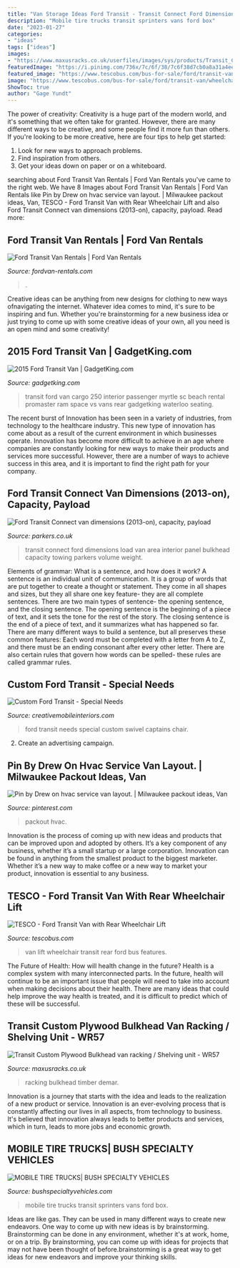 ```yaml
---
title: "Van Storage Ideas Ford Transit - Transit Connect Ford Dimensions Load Van Area Interior Panel Bulkhead Capacity Towing Parkers Volume Weight"
description: "Mobile tire trucks transit sprinters vans ford box"
date: "2023-01-27"
categories:
- "ideas"
tags: ["ideas"]
images:
- "https://www.maxusracks.co.uk/userfiles/images/sys/products/Transit_Custom_Plywood_Bulkhead_van_racking__Shelving_unit__WR57_63358.jpeg"
featuredImage: "https://i.pinimg.com/736x/7c/6f/38/7c6f38d7cb0a8a31a4eed1a87f6d3170.jpg"
featured_image: "https://www.tescobus.com/bus-for-sale/ford/transit-van/wheelchair-accessible-rear-lift/media/WAL16077-13a.jpg"
image: "https://www.tescobus.com/bus-for-sale/ford/transit-van/wheelchair-accessible-rear-lift/media/WAL16077-13a.jpg"
ShowToc: true
author: "Gage Yundt"
---
```



The power of creativity:
Creativity is a huge part of the modern world, and it's something that we often take for granted. However, there are many different ways to be creative, and some people find it more fun than others. If you're looking to be more creative, here are four tips to help get started:
1. Look for new ways to approach problems.
2. Find inspiration from others.
3. Get your ideas down on paper or on a whiteboard.

	

		
searching about Ford Transit Van Rentals | Ford Van Rentals you've came to the right web. We have 8 Images about Ford Transit Van Rentals | Ford Van Rentals like Pin by Drew on hvac service van layout. | Milwaukee packout ideas, Van, TESCO - Ford Transit Van with Rear Wheelchair Lift and also Ford Transit Connect van dimensions (2013-on), capacity, payload. Read more:
		
    
## Ford Transit Van Rentals | Ford Van Rentals

<img loading=lazy src="https://www.fordvan-rentals.com/assets/images/ford-passenger-van-seating-configuration.jpg" onerror="this.onerror=null;this.src='https://tse1.mm.bing.net/th?id=OIP.fsqF7VYp0w6hV7Sgxun3LAHaFj&amp;pid=15.1';" alt="Ford Transit Van Rentals | Ford Van Rentals">

_Source: fordvan-rentals.com_

>. 

	

Creative ideas can be anything from new designs for clothing to new ways ofnavigating the internet. Whatever idea comes to mind, it's sure to be inspiring and fun. Whether you're brainstorming for a new business idea or just trying to come up with some creative ideas of your own, all you need is an open mind and some creativity!

    
## 2015 Ford Transit Van | GadgetKing.com

<img loading=lazy src="http://www.gadgetking.com/wp-content/uploads/2014/10/2015-Ford-Transit-Carg-Van-Interior.png" onerror="this.onerror=null;this.src='https://tse3.mm.bing.net/th?id=OIP.kG-erliZnJtP56KJPSNWnQHaEJ&amp;pid=15.1';" alt="2015 Ford Transit Van | GadgetKing.com">

_Source: gadgetking.com_

>transit ford van cargo 250 interior passenger myrtle sc beach rental promaster ram space vs vans rear gadgetking waterloo seating. 

	

The recent burst of Innovation has been seen in a variety of industries, from technology to the healthcare industry. This new type of innovation has come about as a result of the current environment in which businesses operate. Innovation has become more difficult to achieve in an age where companies are constantly looking for new ways to make their products and services more successful. However, there are a number of ways to achieve success in this area, and it is important to find the right path for your company.

    
## Ford Transit Connect Van Dimensions (2013-on), Capacity, Payload

<img loading=lazy src="https://parkers-images.bauersecure.com/gallery-image/pagefiles/264792/1752x1168/12-transit-connect-2013.jpg" onerror="this.onerror=null;this.src='https://tse1.mm.bing.net/th?id=OIP.oetecB3wGLc1dqDNE_TIzAHaE8&amp;pid=15.1';" alt="Ford Transit Connect van dimensions (2013-on), capacity, payload">

_Source: parkers.co.uk_

>transit connect ford dimensions load van area interior panel bulkhead capacity towing parkers volume weight. 

	

Elements of grammar: What is a sentence, and how does it work?
A sentence is an individual unit of communication. It is a group of words that are put together to create a thought or statement. They come in all shapes and sizes, but they all share one key feature- they are all complete sentences. There are two main types of sentence- the opening sentence, and the closing sentence. The opening sentence is the beginning of a piece of text, and it sets the tone for the rest of the story. The closing sentence is the end of a piece of text, and it summarizes what has happened so far. There are many different ways to build a sentence, but all preserves these common features: Each word must be completed with a letter from A to Z, and there must be an ending consonant after every other letter. There are also certain rules that govern how words can be spelled- these rules are called grammar rules.

    
## Custom Ford Transit - Special Needs

<img loading=lazy src="https://www.creativemobileinteriors.com/upload/Gallery/images/full/Custom_Ford_Transit_Swivel-Base_Captains-Chair.jpg" onerror="this.onerror=null;this.src='https://tse1.mm.bing.net/th?id=OIP.c4MI3DEKAJ2O29TL_qL94ADMEy&amp;pid=15.1';" alt="Custom Ford Transit - Special Needs">

_Source: creativemobileinteriors.com_

>ford transit needs special custom swivel captains chair. 

	

2. Create an advertising campaign.

    
## Pin By Drew On Hvac Service Van Layout. | Milwaukee Packout Ideas, Van

<img loading=lazy src="https://i.pinimg.com/736x/7c/6f/38/7c6f38d7cb0a8a31a4eed1a87f6d3170.jpg" onerror="this.onerror=null;this.src='https://tse2.mm.bing.net/th?id=OIP.wopD0gnl78BYjSyZWEei1AHaJ3&amp;pid=15.1';" alt="Pin by Drew on hvac service van layout. | Milwaukee packout ideas, Van">

_Source: pinterest.com_

>packout hvac. 

	

Innovation is the process of coming up with new ideas and products that can be improved upon and adopted by others. It’s a key component of any business, whether it’s a small startup or a large corporation. Innovation can be found in anything from the smallest product to the biggest marketer. Whether it’s a new way to make coffee or a new way to market your product, innovation is essential to any business.

    
## TESCO - Ford Transit Van With Rear Wheelchair Lift

<img loading=lazy src="https://www.tescobus.com/bus-for-sale/ford/transit-van/wheelchair-accessible-rear-lift/media/WAL16077-13a.jpg" onerror="this.onerror=null;this.src='https://tse4.mm.bing.net/th?id=OIP.IuMV7Z1-kzSr8qu8Djy5YAHaFj&amp;pid=15.1';" alt="TESCO - Ford Transit Van with Rear Wheelchair Lift">

_Source: tescobus.com_

>van lift wheelchair transit rear ford bus features. 

	

The Future of Health: How will health change in the future?
Health is a complex system with many interconnected parts. In the future, health will continue to be an important issue that people will need to take into account when making decisions about their health. There are many ideas that could help improve the way health is treated, and it is difficult to predict which of these will be successful.

    
## Transit Custom Plywood Bulkhead Van Racking / Shelving Unit - WR57

<img loading=lazy src="https://www.maxusracks.co.uk/userfiles/images/sys/products/Transit_Custom_Plywood_Bulkhead_van_racking__Shelving_unit__WR57_63358.jpeg" onerror="this.onerror=null;this.src='https://tse2.mm.bing.net/th?id=OIP.5jRXmN0F939PvAUX-QLohwHaLG&amp;pid=15.1';" alt="Transit Custom Plywood Bulkhead van racking / Shelving unit - WR57">

_Source: maxusracks.co.uk_

>racking bulkhead timber demar. 

	

Innovation is a journey that starts with the idea and leads to the realization of a new product or service. Innovation is an ever-evolving process that is constantly affecting our lives in all aspects, from technology to business. It's believed that innovation always leads to better products and services, which in turn, leads to more jobs and economic growth.

    
## MOBILE TIRE TRUCKS| BUSH SPECIALTY VEHICLES

<img loading=lazy src="https://www.bushspecialtyvehicles.com/wp-content/uploads/2017/09/Mobile_CHP7951.jpg" onerror="this.onerror=null;this.src='https://tse1.mm.bing.net/th?id=OIP.OHEBRAmdMXy7XHlHbo83zwHaLG&amp;pid=15.1';" alt="MOBILE TIRE TRUCKS| BUSH SPECIALTY VEHICLES">

_Source: bushspecialtyvehicles.com_

>mobile tire trucks transit sprinters vans ford box. 

	

Ideas are like gas. They can be used in many different ways to create new endeavors. One way to come up with new ideas is by brainstorming. Brainstorming can be done in any environment, whether it's at work, home, or on a trip. By brainstorming, you can come up with ideas for projects that may not have been thought of before.brainstorming is a great way to get ideas for new endeavors and improve your thinking skills.

